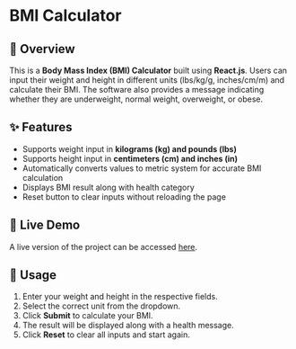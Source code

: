 # BMI Calculator

## 📌 Overview
This is a **Body Mass Index (BMI) Calculator** built using **React.js**. Users can input their weight and height in different units (lbs/kg/g, inches/cm/m) and calculate their BMI. The software also provides a message indicating whether they are underweight, normal weight, overweight, or obese.

## ✨ Features
- Supports weight input in **kilograms (kg) and pounds (lbs)**
- Supports height input in **centimeters (cm) and inches (in)**
- Automatically converts values to metric system for accurate BMI calculation
- Displays BMI result along with health category
- Reset button to clear inputs without reloading the page

## 🚀 Live Demo
A live version of the project can be accessed [here](#).


## 📝 Usage
1. Enter your weight and height in the respective fields.
2. Select the correct unit from the dropdown.
3. Click **Submit** to calculate your BMI.
4. The result will be displayed along with a health message.
5. Click **Reset** to clear all inputs and start again.



